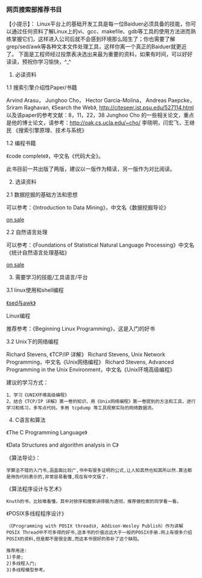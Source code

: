 
### 网页搜索部推荐书目

【小提示】：
	Linux平台上的基础开发工具是每一位Baiduer必须具备的技能，你可以通过任何资料了解Linux上的vi、gcc、makefile、gdb等工具的使用方法进而熟练掌握它们，这样进入公司后就不会感到环境那么陌生了；你也需要了解grep/sed/awk等各种文本文件处理工具，这样你离一个真正的Baiduer就更近了。
	下面是工程师经过投票表决选出来最为重要的资料，如果有时间，可以好好读读，预祝你学习愉快，^_^

1. 必读资料 

1.1 搜索引擎介绍性Paper/书籍 

Arvind Arasu， Junghoo Cho， Hector Garcia-Molina， Andreas Paepcke，Sriram Raghavan, 《Search the Web》, http://citeseer.ist.psu.edu/527114.html 以及该paper的参考文献：8，11，22，38 
Junghoo Cho 的一些相关论文，重点是他的博士论文，请参考：http://oak.cs.ucla.edu/~cho/ 
李晓明，闫宏飞，王继民 《搜索引擎原理、技术与系统》 

1.2 编程书籍 

《code complete》，中文名《代码大全》。 

此书目前一共出版了两版，建议以一版作为精读，另一版作为对比阅读。 

2. 选读资料 

2.1 数据挖掘的基础方法和思想 

可以参考：《Introduction to Data Mining》，中文名《数据挖掘导论》 

[on sale](http://www.china-pub.com/computers/common/info.asp?id=30045)

2.2 自然语言处理 

可以参考：《Foundations of Statistical Natural Language Processing》中文名《统计自然语言处理基础》

[on sale](http://www.china-pub.com/computers/common/info.asp?id=22710)

3. 需要学习的技能/工具语言/平台 

3.1 linux使用和shell编程 

[《sed与awk》](http://www.china-pub.com/computers/common/info.asp?id=13255)

Linux编程
	    
推荐参考：《Beginning Linux Programming》，这是入门的好书

3.2 	Unix下的网络编程 

Richard Stevens, 《TCP/IP 详解》 
Richard Stevens, Unix Network Programming，中文名《Unix网络编程》 
Richard Stevens, Advanced Programming in the Unix Environment，中文名《Unix环境高级编程》 

建议的学习方式： 

```
1、学习《UNIX环境高级编程》 
2、结合《TCP/IP 详解》第一卷的知识，用《Unix网络编程》第一卷提到的方法和工具，进行学习和练习，多写点代码，多用 tcpdump 等工具观察实际的网络数据流。 
```

4. C语言和算法

《The C Programming Language》

《Data Structures and algorithm analysis in C》

《算法导论》：

```
学算法不错的入门书,涵盖面比较广,书中有很多证明的公式,让人知其然也知其所以然.算法都是用伪代码表示的,非常容易看懂,现在有中文版了.
```

《算法程序设计与艺术》

```
Knuth的书，比较难看懂，其中对排序和搜索讲得极为透彻，推荐做检索的同学看一看。
```

《POSIX多线程程序设计》

```
（《Programming with POSIX threads》, Addison-Wesley Publish）作为讲解POSIX Thread中不可多得的好书,这本书的价值远远大于一般的POSIX手册.网上有很多介绍POSIX的资料,但是都不是很全面,而这本书很好的弥补了这个缺陷。

推荐用途:
1)手册;
2)多线程入门;
3)多线程模型参考。
```
